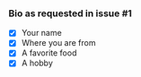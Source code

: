 ### Bio as requested in issue #1

- [x] Your name
- [x] Where you are from
- [x] A favorite food
- [x] A hobby
